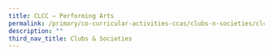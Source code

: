 ```yaml
---
title: CLCC – Performing Arts
permalink: /primary/co-curricular-activities-ccas/clubs-n-societies/clcc-performing-arts/
description: ""
third_nav_title: Clubs & Societies
---
```

